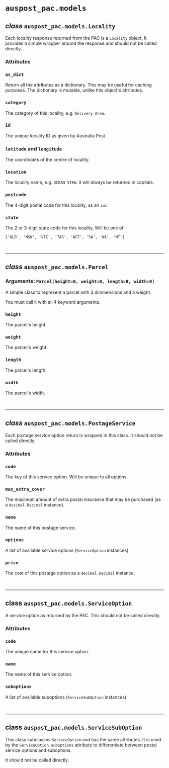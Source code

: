 # `auspost_pac.models`

## *class* `auspost_pac.models.Locality`

Each locality response returned from the PAC is a `Locality` object. It
provides a simple wrapper around the response and should not be called
directly.

### Attributes

### `as_dict`

Return all the attributes as a dictionary. This may be useful for caching
purposes. The dictionary is mutable, unlike this object's attributes.

### `category`

The category of this locality, e.g. `Delivery Area`.

### `id`

The unique locality ID as given by Australia Post.

### `latitude` and `longitude`

The coordinates of the centre of locality.

### `location`

The locality name, e.g. `OCEAN VIEW`. It will always be returned in captials.

### `postcode`

The 4-digit postal code for this locality, as an `int`.

### `state`

The 2 or 3-digit state code for this locality. Will be one of:

```
['QLD', 'NSW', 'VIC', 'TAS', 'ACT', 'SA', 'WA', 'NT']
```



<br><hr>



## *class* `auspost_pac.models.Parcel`

### Arguments: `Parcel(height=0, weight=0, length=0, width=0)`

A simple class to represent a parcel with 3 dimmensions and a weight.

You must call it with all 4 keyword arguments.

### `height`

The parcel's height.

### `weight`

The parcel's weight.

### `length`

The parcel's length.

### `width`

The parcel's width.



<br><hr>



## *class* `auspost_pac.models.PostageService`

Each postage service option return is wrapped in this class. It should not be
called directly.


### Attributes

### `code`

The key of this service option. Will be unique to all options.

### `max_extra_cover`

The maximum amount of extra postal insurance that may be purchased (as a
`decimal.Decimal` instance).

### `name`

The name of this postage service.

### `options`

A list of available service options (`ServiceOption` instances).

### `price`

The cost of this postage option as a `decimal.Decimal` instance.



<br><hr>



## class `auspost_pac.models.ServiceOption`

A service option as returned by the PAC. This should not be called directly.

### Attributes

### `code`

The unique name for this service option.

### `name`

The name of this service option.

### `suboptions`

A list of available suboptions (`ServiceSubOption` instances).



<br><hr>


## class `auspost_pac.models.ServiceSubOption`

This class subclasses `ServiceOption` and has the same attributes. It is used
by the `ServiceOption.suboptions` attribute to differentiate between postal
service options and suboptions.

It should not be called directly.

